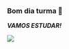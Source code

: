 ### Bom dia turma 👋

**_VAMOS ESTUDAR!_**

![](https://media.tenor.com/10-Ux9u6HrEAAAAC/cartoon-clap.gif)
